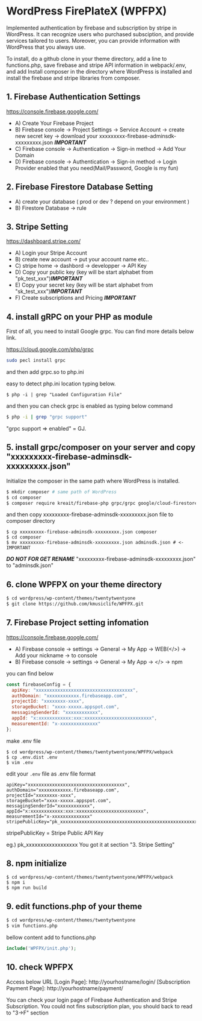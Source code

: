 # WordPress FirePlateX (WPFPX)

Implemented authentication by firebase and subscription by stripe in WordPress. It can recognize users who purchased subsciption, and provide services tailored to users. Moreover, you can provide information with WordPress that you always use.

To install, do a github clone in your theme directory, add a line to functions.php, save firebase and stripe API information in webpack/.env, and add Install composer in the directory where WordPress is installed and install the firebase and stripe libraries from composer.

## 1. Firebase Authentication Settings

https://console.firebase.google.com/

- A) Create Your Firebase Project
- B) Firebase console -> Project Settings -> Service Account -> create new secret key -> download your xxxxxxxxx-firebase-adminsdk-xxxxxxxxx.json ***IMPORTANT***
- C) Firebase console -> Authentication -> Sign-in method -> Add Your Domain
- D) Firebase console -> Authentication -> Sign-in method -> Login Provider enabled that you need(Mail/Password, Google is my fun)

## 2. Firebase Firestore Database Setting

- A) create your database ( prod or dev ? depend on your environment )
- B) Firestore Database -> rule

## 3. Stripe Setting

https://dashboard.stripe.com/

- A) Login your Stripe Account
- B) create new account -> put your account name etc..
- C) stripe home -> dashbord -> developper -> API Key
- D) Copy your public key (key will be start alphabet from "pk_test_xxx")***IMPORTANT***
- E) Copy your secret key (key will be start alphabet from "sk_test_xxx")***IMPORTANT***
- F) Create subscriptions and Pricing ***IMPORTANT***

## 4. install gRPC on your PHP as module

First of all, you need to install Google grpc. You can find more details below link.

https://cloud.google.com/php/grpc

```sh
sudo pecl install grpc
```

and then add grpc.so to php.ini 

easy to detect php.ini location typing below.
```
$ php -i | grep "Loaded Configuration File"
```

and then you can check grpc is enabled as typing below command

```sh
$ php -i | grep "grpc support"
```

"grpc support => enabled" = GJ.

## 5. install grpc/composer on your server and copy "xxxxxxxxx-firebase-adminsdk-xxxxxxxxx.json"

Initialize the composer in the same path where WordPress is installed.

```sh
$ mkdir composer # same path of WordPress
$ cd composer
$ composer require kreait/firebase-php grpc/grpc google/cloud-firestore stripe/stripe-php
```

and then copy xxxxxxxxx-firebase-adminsdk-xxxxxxxxx.json file to composer directory

```
$ cp xxxxxxxxx-firebase-adminsdk-xxxxxxxxx.json composer
$ cd composer
$ mv xxxxxxxxx-firebase-adminsdk-xxxxxxxxx.json adminsdk.json # <-IMPORTANT
```

***DO NOT FOR GET RENAME*** "xxxxxxxxx-firebase-adminsdk-xxxxxxxxx.json" to "adminsdk.json"


## 6. clone WPFPX on your theme directory

```sh
$ cd wordpress/wp-content/themes/twentytwentyone
$ git clone https://github.com/kmusiclife/WPFPX.git
```

## 7. Firebase Project setting infomation

https://console.firebase.google.com/

- A) Firebase console -> settings -> General -> My App -> WEB(</>) -> Add your nickname -> to console
- B) Firebase console -> settings -> General -> My App -> </> -> npm

you can find below 

```js
const firebaseConfig = {
  apiKey: "xxxxxxxxxxxxxxxxxxxxxxxxxxxxxxxxxxxx",
  authDomain: "xxxxxxxxxxxx.firebaseapp.com",
  projectId: "xxxxxxxx-xxxx",
  storageBucket: "xxxx-xxxxx.appspot.com",
  messagingSenderId: "xxxxxxxxxxxx",
  appId: "x:xxxxxxxxxxxx:xxx:xxxxxxxxxxxxxxxxxxxxxxxxx",
  measurementId: "x-xxxxxxxxxxxxxx"
};
```

make .env file

```
$ cd wordpress/wp-content/themes/twentytwentyone/WPFPX/webpack
$ cp .env.dist .env
$ vim .env
```

edit your `.env` file as .env file format

```
apiKey="xxxxxxxxxxxxxxxxxxxxxxxxxxxxxxxxxxxx",
authDomain="xxxxxxxxxxxx.firebaseapp.com",
projectId="xxxxxxxx-xxxx",
storageBucket="xxxx-xxxxx.appspot.com",
messagingSenderId="xxxxxxxxxxxx",
appId="x:xxxxxxxxxxxx:xxx:xxxxxxxxxxxxxxxxxxxxxxxxx",
measurementId="x-xxxxxxxxxxxxxx"
stripePublicKey="pk_xxxxxxxxxxxxxxxxxxxxxxxxxxxxxxxxxxxxxxxxxxxxxxxxxxxxxxxxxxxxxxxxxxxxxxxxxx"
```

stripePublicKey = Stripe Public API Key

eg.) pk_xxxxxxxxxxxxxxxxxx
You got it at section "3. Stripe Setting"

## 8. npm initialize

```
$ cd wordpress/wp-content/themes/twentytwentyone/WPFPX/webpack
$ npm i
$ npm run build
```

## 9. edit functions.php of your theme

```sh
$ cd wordpress/wp-content/themes/twentytwentyone
$ vim functions.php
```

bellow content add to functions.php

```php
include('WPFPX/init.php');
```

## 10. check WPFPX

Access below URL
[Login Page]: http://yourhostname/login/
[Subscription Payment Page]: http://yourhostname/payment/

You can check your login page of Firebase Authentication and Stripe Subscription.
You could not fins subscription plan, you should back to read to "3->F" section

